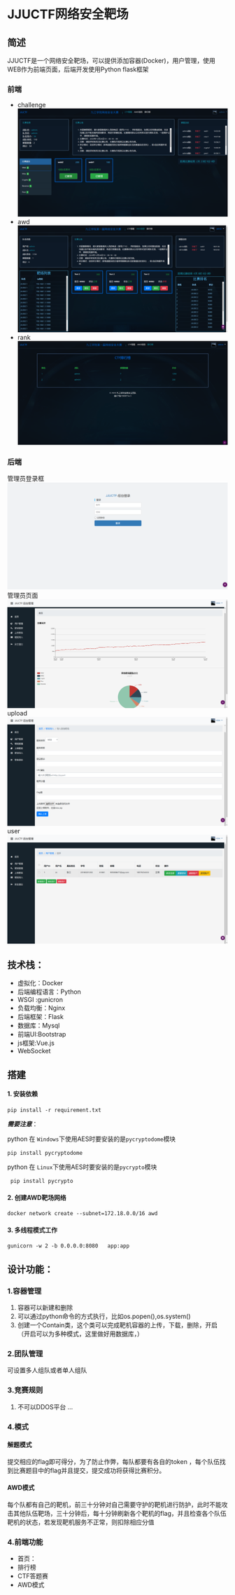 # JJUCTF网络安全靶场
## 简述
JJUCTF是一个网络安全靶场，可以提供添加容器(Docker)，用户管理，使用WEB作为前端页面，后端开发使用Python flask框架
### 前端
- challenge
![](static/image/readme/challenge.png)
- awd
![](static/image/readme/AWD.png)
- rank
![](static/image/readme/rank.png)
### 后端
管理员登录框
![](static/image/readme/admin_login.png)
管理员页面
![](static/image/readme/admin_index.png)
upload
![](static/image/readme/admin_upload.png)
user
![](static/image/readme/admin_user.png)
## 技术栈：
- 虚拟化：Docker
- 后端编程语言：Python
- WSGI :gunicron
- 负载均衡：Nginx
- 后端框架：Flask
- 数据库：Mysql
- 前端UI:Bootstrap
- js框架:Vue.js
- WebSocket


## 搭建
####  1. 安装依赖
```angular2html
pip install -r requirement.txt
```
***需要注意***：

python 在 `Windows`下使用AES时要安装的是`pycryptodome`模块
```angular2html
pip install pycryptodome 
```


python 在 `Linux`下使用AES时要安装的是`pycrypto`模块 
```angular2html
 pip install pycrypto 
```

#### 2. 创建AWD靶场网络
```angular2html
docker network create --subnet=172.18.0.0/16 awd
```
#### 3. 多线程模式工作
```angular2html
gunicorn -w 2 -b 0.0.0.0:8080   app:app
```


## 设计功能：
### 1.容器管理

1. 容器可以新建和删除
2. 可以通过python命令的方式执行，比如os.popen(),os.system()
3. 创建一个Contain类，这个类可以完成靶机容器的上传，下载，删除，开启（开启可以为多种模式，这里做好用数据库，）

### 2.团队管理
可设置多人组队或者单人组队

### 3.竞赛规则
1. 不可以DDOS平台
...

### 4.模式

#### 解题模式
提交相应的flag即可得分，为了防止作弊，每队都要有各自的token
，每个队伍找到比赛题目中的flag并且提交，提交成功将获得比赛积分。
#### AWD模式
每个队都有自己的靶机，前三十分钟对自己需要守护的靶机进行防护，此时不能攻击其他队伍靶场，三十分钟后，每十分钟刷新各个靶机的flag，并且检查各个队伍靶机的状态，若发现靶机服务不正常，则扣除相应分值
### 4.前端功能
- 首页：
- 排行榜
- CTF答题赛
- AWD模式




